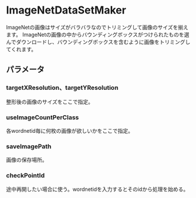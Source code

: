 # ImageNetDataSetMaker
ImageNetの画像はサイズがバラバラなのでトリミングして画像のサイズを揃えます。
ImageNetの画像の中からバウンディングボックスがつけられたものを選んでダウンロードし、バウンディングボックスを含むように画像をトリミングしてくれます。
## パラメータ
### targetXResolution、targetYResolution
整形後の画像のサイズをここで指定。
### useImageCountPerClass
各wordnetid毎に何枚の画像が欲しいかをここで指定。
### saveImagePath
画像の保存場所。
### checkPointId
途中再開したい場合に使う。wordnetidを入力するとそのidから処理を始める。
